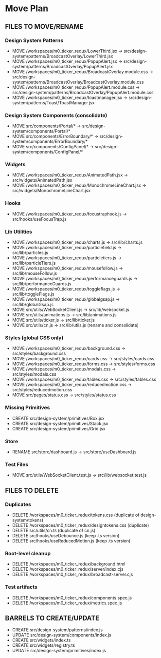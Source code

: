 # Move Plan

## FILES TO MOVE/RENAME

### Design System Patterns
- MOVE /workspaces/m0_ticker_redux/LowerThird.jsx → src/design-system/patterns/BroadcastOverlay/LowerThird.jsx
- MOVE /workspaces/m0_ticker_redux/PopupAlert.jsx → src/design-system/patterns/BroadcastOverlay/PopupAlert.jsx
- MOVE /workspaces/m0_ticker_redux/BroadcastOverlay.module.css → src/design-system/patterns/BroadcastOverlay/BroadcastOverlay.module.css
- MOVE /workspaces/m0_ticker_redux/PopupAlert.module.css → src/design-system/patterns/BroadcastOverlay/PopupAlert.module.css
- MOVE /workspaces/m0_ticker_redux/toastmanager.jsx → src/design-system/patterns/Toast/ToastManager.jsx

### Design System Components (consolidate)
- MOVE src/components/Portal/* → src/design-system/components/Portal/*
- MOVE src/components/ErrorBoundary/* → src/design-system/components/ErrorBoundary/*
- MOVE src/components/ConfigPanel/* → src/design-system/components/ConfigPanel/*

### Widgets
- MOVE /workspaces/m0_ticker_redux/AnimatedPath.jsx → src/widgets/AnimatedPath.jsx
- MOVE /workspaces/m0_ticker_redux/MonochromeLineChart.jsx → src/widgets/MonochromeLineChart.jsx

### Hooks
- MOVE /workspaces/m0_ticker_redux/focustraphook.js → src/hooks/useFocusTrap.js

### Lib Utilities
- MOVE /workspaces/m0_ticker_redux/charts.js → src/lib/charts.js
- MOVE /workspaces/m0_ticker_redux/particlefield.js → src/lib/particles.js
- MOVE /workspaces/m0_ticker_redux/particletiers.js → src/lib/particleTiers.js
- MOVE /workspaces/m0_ticker_redux/mousefollow.js → src/lib/mouseFollow.js
- MOVE /workspaces/m0_ticker_redux/performanceguards.js → src/lib/performanceGuards.js
- MOVE /workspaces/m0_ticker_redux/toggleflags.js → src/lib/toggleFlags.js
- MOVE /workspaces/m0_ticker_redux/globalgsap.js → src/lib/globalGsap.js
- MOVE src/utils/WebSocketClient.js → src/lib/websocket.js
- MOVE src/utils/animations.js → src/lib/animations.js
- MOVE src/utils/ticker.js → src/lib/ticker.js
- MOVE src/utils/cn.js → src/lib/utils.js (rename and consolidate)

### Styles (global CSS only)
- MOVE /workspaces/m0_ticker_redux/background.css → src/styles/background.css
- MOVE /workspaces/m0_ticker_redux/cards.css → src/styles/cards.css
- MOVE /workspaces/m0_ticker_redux/forms.css → src/styles/forms.css
- MOVE /workspaces/m0_ticker_redux/modals.css → src/styles/modals.css
- MOVE /workspaces/m0_ticker_redux/tables.css → src/styles/tables.css
- MOVE /workspaces/m0_ticker_redux/reducedmotion.css → src/styles/reducedmotion.css
- MOVE src/pages/status.css → src/styles/status.css

### Missing Primitives
- CREATE src/design-system/primitives/Box.jsx
- CREATE src/design-system/primitives/Stack.jsx 
- CREATE src/design-system/primitives/Grid.jsx

### Store
- RENAME src/store/dashboard.js → src/store/useDashboard.js

### Test Files
- MOVE src/utils/WebSocketClient.test.js → src/lib/websocket.test.js

## FILES TO DELETE

### Duplicates
- DELETE /workspaces/m0_ticker_redux/tokens.css (duplicate of design-system/tokens)
- DELETE /workspaces/m0_ticker_redux/designtokens.css (duplicate)
- DELETE src/utils/cn.ts (duplicate of cn.js)
- DELETE src/hooks/useDebounce.js (keep .ts version)
- DELETE src/hooks/useReducedMotion.js (keep .ts version)

### Root-level cleanup
- DELETE /workspaces/m0_ticker_redux/background.html
- DELETE /workspaces/m0_ticker_redux/server/index.cjs
- DELETE /workspaces/m0_ticker_redux/broadcast-server.cjs

### Test artifacts
- DELETE /workspaces/m0_ticker_redux/components.spec.js
- DELETE /workspaces/m0_ticker_redux/metrics.spec.js

## BARRELS TO CREATE/UPDATE

- CREATE src/design-system/patterns/index.js
- UPDATE src/design-system/components/index.js
- CREATE src/widgets/index.ts
- CREATE src/widgets/registry.ts
- UPDATE src/design-system/primitives/index.js